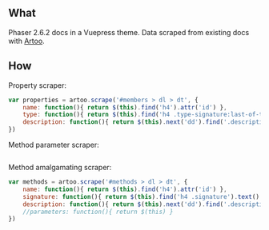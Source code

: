 ## What
Phaser 2.6.2 docs in a Vuepress theme. Data scraped from existing docs with [Artoo](http://medialab.github.io/artoo/).

## How
Property scraper:
```js
var properties = artoo.scrape('#members > dl > dt', {
    name: function(){ return $(this).find('h4').attr('id') },
	type: function(){ return $(this).find('h4 .type-signature:last-of-type').text().replace(/\s*:\s*/, '') },
    description: function(){ return $(this).next('dd').find('.description').text() }
})
```

Method parameter scraper:
```js

```

Method amalgamating scraper:
```js
var methods = artoo.scrape('#methods > dl > dt', {
    name: function(){ return $(this).find('h4').attr('id') },
    signature: function(){ return $(this).find('h4 .signature').text().replace('(', '').replace(')', '').split(/,\s?/) },
    description: function(){ return $(this).next('dd').find('.description').text() }//,
    //parameters: function(){ return $(this) }
})
```
